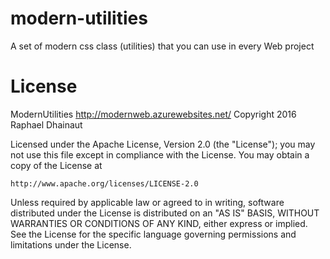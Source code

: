 # modern-utilities
A set of modern css class (utilities) that you can use in every Web project

# License
ModernUtilities <http://modernweb.azurewebsites.net/>
Copyright 2016 Raphael Dhainaut

Licensed under the Apache License, Version 2.0 (the "License");
you may not use this file except in compliance with the License.
You may obtain a copy of the License at

    http://www.apache.org/licenses/LICENSE-2.0

Unless required by applicable law or agreed to in writing, software
distributed under the License is distributed on an "AS IS" BASIS,
WITHOUT WARRANTIES OR CONDITIONS OF ANY KIND, either express or implied.
See the License for the specific language governing permissions and
limitations under the License.
